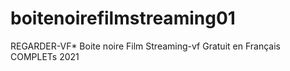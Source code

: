 # boitenoirefilmstreaming01
REGARDER-VF* Boite noire Film Streaming-vf Gratuit en Français COMPLETs 2021
